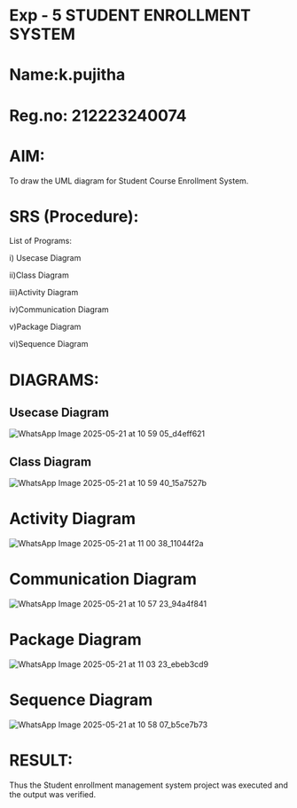 
# Exp - 5 STUDENT ENROLLMENT SYSTEM
# Name:k.pujitha
# Reg.no: 212223240074
# AIM:

To draw the UML diagram for Student Course Enrollment System.

# SRS (Procedure):


List of Programs:

i) Usecase Diagram

ii)Class Diagram

iii)Activity Diagram

iv)Communication Diagram

v)Package Diagram

vi)Sequence Diagram
# DIAGRAMS:


## Usecase Diagram


![WhatsApp Image 2025-05-21 at 10 59 05_d4eff621](https://github.com/user-attachments/assets/e0fd7faf-985a-47e5-a01a-26486ff527a4)


## Class Diagram


![WhatsApp Image 2025-05-21 at 10 59 40_15a7527b](https://github.com/user-attachments/assets/f8de9866-57a8-4917-8fdc-1052eafd0678)


# Activity Diagram

![WhatsApp Image 2025-05-21 at 11 00 38_11044f2a](https://github.com/user-attachments/assets/1fb1affa-be7b-4ec7-9a00-26914246ebac)


# Communication Diagram

![WhatsApp Image 2025-05-21 at 10 57 23_94a4f841](https://github.com/user-attachments/assets/ad2b9a70-9499-47e2-99a8-c1d15bf719b8)



# Package Diagram

![WhatsApp Image 2025-05-21 at 11 03 23_ebeb3cd9](https://github.com/user-attachments/assets/78df124b-5657-47be-a41a-757e5802601c)


# Sequence Diagram

![WhatsApp Image 2025-05-21 at 10 58 07_b5ce7b73](https://github.com/user-attachments/assets/1df54d94-f72e-41fe-9a99-dfc1b2eac51f)




# RESULT:


Thus the Student enrollment management system project was executed and the output was verified.
